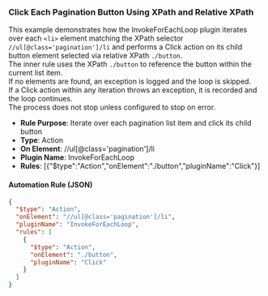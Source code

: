 ### Click Each Pagination Button Using XPath and Relative XPath

This example demonstrates how the InvokeForEachLoop plugin iterates over each `<li>` element matching the XPath selector `//ul[@class='pagination']/li` and performs a Click action on its child button element selected via relative XPath `./button`.  
The inner rule uses the XPath `./button` to reference the button within the current list item.  
If no elements are found, an exception is logged and the loop is skipped.  
If a Click action within any iteration throws an exception, it is recorded and the loop continues.  
The process does not stop unless configured to stop on error.

- **Rule Purpose**: Iterate over each pagination list item and click its child button  
- **Type**: Action  
- **On Element**: //ul[@class='pagination']/li  
- **Plugin Name**: InvokeForEachLoop  
- **Rules**: [{"$type":"Action","onElement":"./button","pluginName":"Click"}]  

#### Automation Rule (JSON)

```json
{
  "$type": "Action",
  "onElement": "//ul[@class='pagination']/li",
  "pluginName": "InvokeForEachLoop",
  "rules": [
    {
      "$type": "Action",
      "onElement": "./button",
      "pluginName": "Click"
    }
  ]
}
```
